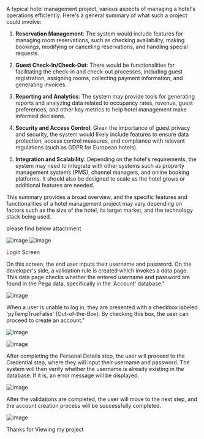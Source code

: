 A typical hotel management project, various aspects of managing a hotel's operations efficiently. Here's a general summary of what such a project could involve:

1. **Reservation Management**: The system would include features for managing room reservations, such as checking availability, making bookings, modifying or canceling reservations, and handling special requests.

2. **Guest Check-In/Check-Out**: There would be functionalities for facilitating the check-in and check-out processes, including guest registration, assigning rooms, collecting payment information, and generating invoices.

3. **Reporting and Analytics**: The system may provide tools for generating reports and analyzing data related to occupancy rates, revenue, guest preferences, and other key metrics to help hotel management make informed decisions.

4. **Security and Access Control**: Given the importance of guest privacy and security, the system would likely include features to ensure data protection, access control measures, and compliance with relevant regulations (such as GDPR for European hotels).

5. **Integration and Scalability**: Depending on the hotel's requirements, the system may need to integrate with other systems such as property management systems (PMS), channel managers, and online booking platforms. It should also be designed to scale as the hotel grows or additional features are needed.

This summary provides a broad overview, and the specific features and functionalities of a hotel management project may vary depending on factors such as the size of the hotel, its target market, and the technology stack being used.

please find below attachment

![image](https://github.com/satish11111/pega-projects/assets/42717775/84424d72-5cee-4ee2-8271-5efabad983f7)
![image](https://github.com/satish11111/pega-projects/assets/42717775/3b6b42f2-4a03-4922-b1b3-2d1d0d21397a)


Login Screen

On this screen, the end user inputs their username and password. On the developer's side, a validation rule is created which invokes a data page. This data page checks whether the entered username and password are found in the Pega data, specifically in the 'Account' database."

![image](https://github.com/satish11111/pega-projects/assets/42717775/2e1a69fa-e811-4e48-b27c-eef97ff34649)

When a user is unable to log in, they are presented with a checkbox labeled 'pyTempTrueFalse' (Out-of-the-Box). By checking this box, the user can proceed to create an account."

![image](https://github.com/satish11111/pega-projects/assets/42717775/5bc076ac-b8f6-4d42-a467-4373d889c85d)

![image](https://github.com/satish11111/pega-projects/assets/42717775/e7e710f1-4a6e-41a4-abb4-6e4f6d46ca93)

After completing the Personal Details step, the user will proceed to the Credential step, where they will input their username and password. The system will then verify whether the username is already existing in the database. If it is, an error message will be displayed.

![image](https://github.com/satish11111/pega-projects/assets/42717775/3e537a54-9def-4494-adc3-8563f741e0e1)

After the validations are completed, the user will move to the next step, and the account creation process will be successfully completed.

![image](https://github.com/satish11111/pega-projects/assets/42717775/af0681d3-a261-473e-a24c-0270fc70be2d)


Thanks for Viewing my project



